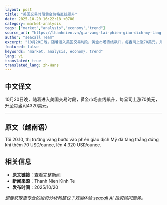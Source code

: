 ```yaml
---
layout: post
title: "美国交易时段黄金价格直线飙升"
date: 2025-10-20 16:22:18 +0700
category: market-analysis
tags: ["market","analysis","economy","trend"]
source_url: "https://thanhnien.vn/gia-vang-tai-phien-giao-dich-my-tang-thang-dung-185251020201443403.htm"
author: "seacall Team"
excerpt: "10月20日晚，随着进入美国交易时段，黄金市场直线飙升，每盎司上涨70美元，升至每盎司4320美元。..."
featured: false
keywords: "market, analysis, economy, trend"
lang: vi
translated: true
translated_lang: zh-Hans
---
```


## 中文译文

10月20日晚，随着进入美国交易时段，黄金市场直线飙升，每盎司上涨70美元，升至每盎司4320美元。

---

## 原文（越南语）

Tối 20.10, thị trường v&agrave;ng bước v&agrave;o phi&ecirc;n giao dịch Mỹ đ&atilde; tăng thẳng đứng khi th&ecirc;m 70 USD/ounce, l&ecirc;n 4.320 USD/ounce.

## 相关信息

- **原文链接**：[查看完整新闻](https://thanhnien.vn/gia-vang-tai-phien-giao-dich-my-tang-thang-dung-185251020201443403.htm)
- **新闻来源**：Thanh Nien Kinh Te
- **发布时间**：2025/10/20

*想要获取更专业的投资分析和建议？欢迎体验 seacall AI 投资顾问服务。*